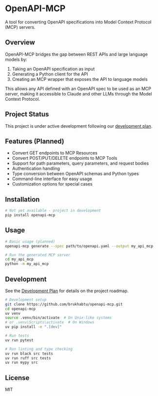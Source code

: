 # OpenAPI-MCP

A tool for converting OpenAPI specifications into Model Context Protocol (MCP) servers.

## Overview

OpenAPI-MCP bridges the gap between REST APIs and large language models by:

1. Taking an OpenAPI specification as input
2. Generating a Python client for the API
3. Creating an MCP wrapper that exposes the API to language models

This allows any API defined with an OpenAPI spec to be used as an MCP server, making it accessible to Claude and other LLMs through the Model Context Protocol.

## Project Status

This project is under active development following our [development plan](DEVELOPMENT_PLAN.md).

## Features (Planned)

- Convert GET endpoints to MCP Resources
- Convert POST/PUT/DELETE endpoints to MCP Tools
- Support for path parameters, query parameters, and request bodies
- Authentication handling
- Type conversion between OpenAPI schemas and Python types
- Command-line interface for easy usage
- Customization options for special cases

## Installation

```bash
# Not yet available - project in development
pip install openapi-mcp
```

## Usage

```bash
# Basic usage (planned)
openapi-mcp generate --spec path/to/openapi.yaml --output my_api_mcp

# Run the generated MCP server
cd my_api_mcp
python -m my_api_mcp
```

## Development

See the [Development Plan](DEVELOPMENT_PLAN.md) for details on the project roadmap.

```bash
# Development setup
git clone https://github.com/brukhabtu/openapi-mcp.git
cd openapi-mcp
uv venv
source .venv/bin/activate  # On Unix-like systems
# or .venv\Scripts\activate  # On Windows
uv pip install -e ".[dev]"

# Run tests
uv run pytest

# Run linting and type checking
uv run black src tests
uv run ruff src tests
uv run mypy src
```

## License

MIT